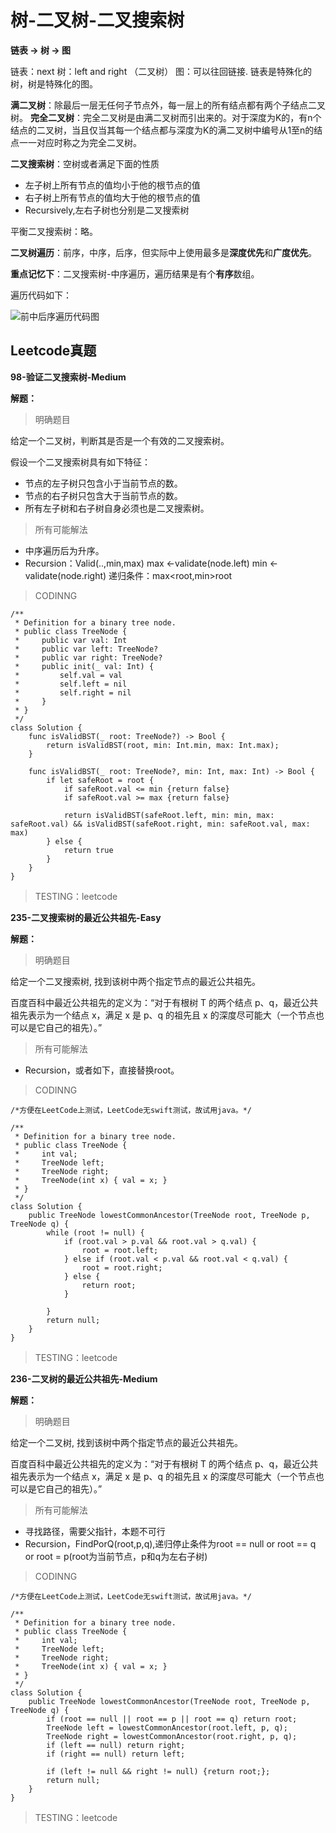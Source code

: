 # 树-二叉树-二叉搜索树

**链表 -> 树 -> 图**

链表：next
树：left and right （二叉树）
图：可以往回链接.
链表是特殊化的树，树是特殊化的图。

**满二叉树**：除最后一层无任何子节点外，每一层上的所有结点都有两个子结点二叉树。
**完全二叉树**：完全二叉树是由满二叉树而引出来的。对于深度为K的，有n个结点的二叉树，当且仅当其每一个结点都与深度为K的满二叉树中编号从1至n的结点一一对应时称之为完全二叉树。

**二叉搜索树**：空树或者满足下面的性质

- 左子树上所有节点的值均小于他的根节点的值
- 右子树上所有节点的值均大于他的根节点的值
- Recursively,左右子树也分别是二叉搜索树

平衡二叉搜索树：略。

**二叉树遍历**：前序，中序，后序，但实际中上使用最多是**深度优先**和**广度优先**。

**重点记忆下**：二叉搜索树-中序遍历，遍历结果是有个**有序**数组。

遍历代码如下：

![前中后序遍历代码图](/Resources/6-树-1.png)

## Leetcode真题

**98-验证二叉搜索树-Medium**

**解题：**
> 明确题目

给定一个二叉树，判断其是否是一个有效的二叉搜索树。

假设一个二叉搜索树具有如下特征：
- 节点的左子树只包含小于当前节点的数。
- 节点的右子树只包含大于当前节点的数。
- 所有左子树和右子树自身必须也是二叉搜索树。

> 所有可能解法
  - 中序遍历后为升序。
  - Recursion：Valid(..,min,max)
    max <-validate(node.left)
    min <-validate(node.right)
    递归条件：max<root,min>root

> CODINNG

```
/**
 * Definition for a binary tree node.
 * public class TreeNode {
 *     public var val: Int
 *     public var left: TreeNode?
 *     public var right: TreeNode?
 *     public init(_ val: Int) {
 *         self.val = val
 *         self.left = nil
 *         self.right = nil
 *     }
 * }
 */
class Solution {
    func isValidBST(_ root: TreeNode?) -> Bool {
        return isValidBST(root, min: Int.min, max: Int.max);
    }

    func isValidBST(_ root: TreeNode?, min: Int, max: Int) -> Bool {
        if let safeRoot = root {
            if safeRoot.val <= min {return false}
            if safeRoot.val >= max {return false}

            return isValidBST(safeRoot.left, min: min, max: safeRoot.val) && isValidBST(safeRoot.right, min: safeRoot.val, max: max)
        } else {
            return true
        }
    }
}
```
> TESTING：leetcode

**235-二叉搜索树的最近公共祖先-Easy**

**解题：**
> 明确题目

给定一个二叉搜索树, 找到该树中两个指定节点的最近公共祖先。

百度百科中最近公共祖先的定义为：“对于有根树 T 的两个结点 p、q，最近公共祖先表示为一个结点 x，满足 x 是 p、q 的祖先且 x 的深度尽可能大（一个节点也可以是它自己的祖先）。”

> 所有可能解法

  - Recursion，或者如下，直接替换root。

> CODINNG

```
/*方便在LeetCode上测试，LeetCode无swift测试，故试用java。*/

/**
 * Definition for a binary tree node.
 * public class TreeNode {
 *     int val;
 *     TreeNode left;
 *     TreeNode right;
 *     TreeNode(int x) { val = x; }
 * }
 */
class Solution {
    public TreeNode lowestCommonAncestor(TreeNode root, TreeNode p, TreeNode q) {
        while (root != null) {
            if (root.val > p.val && root.val > q.val) {
                root = root.left;
            } else if (root.val < p.val && root.val < q.val) {
                root = root.right;
            } else {
                return root;
            }

        }
        return null;
    }
}
```
> TESTING：leetcode

**236-二叉树的最近公共祖先-Medium**

**解题：**
> 明确题目

给定一个二叉树, 找到该树中两个指定节点的最近公共祖先。

百度百科中最近公共祖先的定义为：“对于有根树 T 的两个结点 p、q，最近公共祖先表示为一个结点 x，满足 x 是 p、q 的祖先且 x 的深度尽可能大（一个节点也可以是它自己的祖先）。”

> 所有可能解法

  - 寻找路径，需要父指针，本题不可行
  - Recursion，FindPorQ(root,p,q),递归停止条件为root == null or root == q or root = p(root为当前节点，p和q为左右子树)

> CODINNG

```
/*方便在LeetCode上测试，LeetCode无swift测试，故试用java。*/

/**
 * Definition for a binary tree node.
 * public class TreeNode {
 *     int val;
 *     TreeNode left;
 *     TreeNode right;
 *     TreeNode(int x) { val = x; }
 * }
 */
class Solution {
    public TreeNode lowestCommonAncestor(TreeNode root, TreeNode p, TreeNode q) {
        if (root == null || root == p || root == q) return root;
        TreeNode left = lowestCommonAncestor(root.left, p, q);
        TreeNode right = lowestCommonAncestor(root.right, p, q);
        if (left == null) return right;
        if (right == null) return left;

        if (left != null && right != null) {return root;};
        return null;
    }
}
```
> TESTING：leetcode
